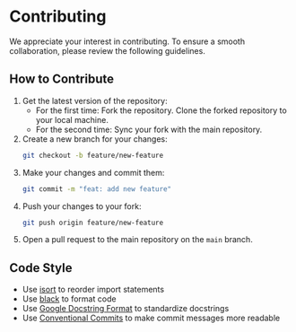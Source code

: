 # Contributing

We appreciate your interest in contributing. To ensure a smooth collaboration, please review the following guidelines.

## How to Contribute

1. Get the latest version of the repository:
    - For the first time: Fork the repository. Clone the forked repository to your local machine.
    - For the second time: Sync your fork with the main repository.
2. Create a new branch for your changes:
    ```bash
    git checkout -b feature/new-feature
    ```
3. Make your changes and commit them:
    ```bash
    git commit -m "feat: add new feature"
    ```
4. Push your changes to your fork:
    ```bash
    git push origin feature/new-feature
    ```
5. Open a pull request to the main repository on the `main` branch.

## Code Style

- Use [isort](https://pycqa.github.io/isort/) to reorder import statements
- Use [black](https://black.readthedocs.io/en/stable/) to format code
- Use [Google Docstring Format](https://sphinxcontrib-napoleon.readthedocs.io/en/latest/example_google.html) to standardize docstrings
- Use [Conventional Commits](https://www.conventionalcommits.org/) to make commit messages more readable
